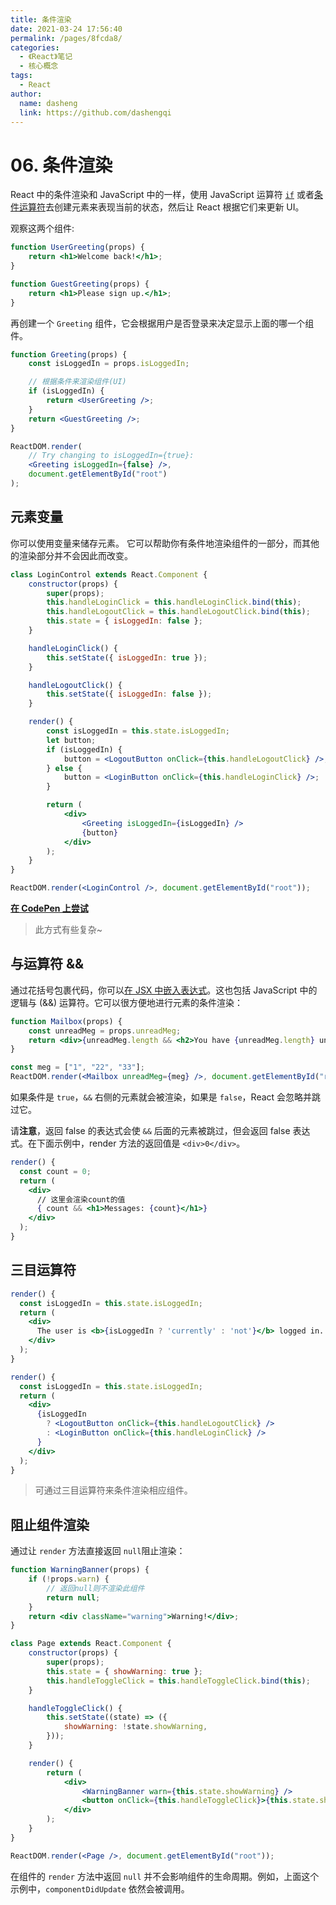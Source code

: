 ```yaml
---
title: 条件渲染
date: 2021-03-24 17:56:40
permalink: /pages/8fcda8/
categories:
  - 《React》笔记
  - 核心概念
tags:
  - React
author:
  name: dasheng
  link: https://github.com/dashengqi
---
```


# 06. 条件渲染

React 中的条件渲染和 JavaScript 中的一样，使用 JavaScript 运算符 [`if`](https://developer.mozilla.org/en-US/docs/Web/JavaScript/Reference/Statements/if...else) 或者[条件运算符](https://developer.mozilla.org/en/docs/Web/JavaScript/Reference/Operators/Conditional_Operator)去创建元素来表现当前的状态，然后让 React 根据它们来更新 UI。

观察这两个组件:

```jsx
function UserGreeting(props) {
	return <h1>Welcome back!</h1>;
}

function GuestGreeting(props) {
	return <h1>Please sign up.</h1>;
}
```

再创建一个 `Greeting` 组件，它会根据用户是否登录来决定显示上面的哪一个组件。

```jsx
function Greeting(props) {
	const isLoggedIn = props.isLoggedIn;

	// 根据条件来渲染组件(UI)
	if (isLoggedIn) {
		return <UserGreeting />;
	}
	return <GuestGreeting />;
}

ReactDOM.render(
	// Try changing to isLoggedIn={true}:
	<Greeting isLoggedIn={false} />,
	document.getElementById("root")
);
```

## 元素变量

你可以使用变量来储存元素。 它可以帮助你有条件地渲染组件的一部分，而其他的渲染部分并不会因此而改变。

```jsx
class LoginControl extends React.Component {
	constructor(props) {
		super(props);
		this.handleLoginClick = this.handleLoginClick.bind(this);
		this.handleLogoutClick = this.handleLogoutClick.bind(this);
		this.state = { isLoggedIn: false };
	}

	handleLoginClick() {
		this.setState({ isLoggedIn: true });
	}

	handleLogoutClick() {
		this.setState({ isLoggedIn: false });
	}

	render() {
		const isLoggedIn = this.state.isLoggedIn;
		let button;
		if (isLoggedIn) {
			button = <LogoutButton onClick={this.handleLogoutClick} />;
		} else {
			button = <LoginButton onClick={this.handleLoginClick} />;
		}

		return (
			<div>
				<Greeting isLoggedIn={isLoggedIn} />
				{button}
			</div>
		);
	}
}

ReactDOM.render(<LoginControl />, document.getElementById("root"));
```

[**在 CodePen 上尝试**](https://codepen.io/gaearon/pen/QKzAgB?editors=0010)

> 此方式有些复杂~

## 与运算符 &&

通过花括号包裹代码，你可以[在 JSX 中嵌入表达式](https://zh-hans.reactjs.org/docs/introducing-jsx.html#embedding-expressions-in-jsx)。这也包括 JavaScript 中的逻辑与 (&&) 运算符。它可以很方便地进行元素的条件渲染：

```jsx
function Mailbox(props) {
	const unreadMeg = props.unreadMeg;
	return <div>{unreadMeg.length && <h2>You have {unreadMeg.length} unread messages</h2>}</div>;
}

const meg = ["1", "22", "33"];
ReactDOM.render(<Mailbox unreadMeg={meg} />, document.getElementById("root"));
```

如果条件是 `true`，`&&` 右侧的元素就会被渲染，如果是 `false`，React 会忽略并跳过它。

请**注意**，返回 false 的表达式会使 `&&` 后面的元素被跳过，但会返回 false 表达式。在下面示例中，render 方法的返回值是 `<div>0</div>`。

```jsx
render() {
  const count = 0;
  return (
    <div>
      // 这里会渲染count的值
      { count && <h1>Messages: {count}</h1>}
    </div>
  );
}
```

## 三目运算符

```jsx
render() {
  const isLoggedIn = this.state.isLoggedIn;
  return (
    <div>
      The user is <b>{isLoggedIn ? 'currently' : 'not'}</b> logged in.
    </div>
  );
}
```

```jsx
render() {
  const isLoggedIn = this.state.isLoggedIn;
  return (
    <div>
      {isLoggedIn
        ? <LogoutButton onClick={this.handleLogoutClick} />
        : <LoginButton onClick={this.handleLoginClick} />
      }
    </div>
  );
}
```

> 可通过三目运算符来条件渲染相应组件。

## 阻止组件渲染

通过让 `render` 方法直接返回 `null`阻止渲染：

```jsx
function WarningBanner(props) {
	if (!props.warn) {
		// 返回null则不渲染此组件
		return null;
	}
	return <div className="warning">Warning!</div>;
}

class Page extends React.Component {
	constructor(props) {
		super(props);
		this.state = { showWarning: true };
		this.handleToggleClick = this.handleToggleClick.bind(this);
	}

	handleToggleClick() {
		this.setState((state) => ({
			showWarning: !state.showWarning,
		}));
	}

	render() {
		return (
			<div>
				<WarningBanner warn={this.state.showWarning} />
				<button onClick={this.handleToggleClick}>{this.state.showWarning ? "Hide" : "Show"}</button>
			</div>
		);
	}
}

ReactDOM.render(<Page />, document.getElementById("root"));
```

在组件的 `render` 方法中返回 `null` 并不会影响组件的生命周期。例如，上面这个示例中，`componentDidUpdate` 依然会被调用。
